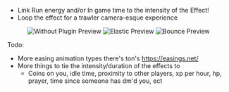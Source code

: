 - Link Run energy and/or In game time to the intensity of the Effect!
- Loop the effect for a trawler camera-esque experience

<p align="center">
  <img src="https://i.imgur.com/XW3noNG.gif" alt="Without Plugin Preview"/>
  <img src="https://i.imgur.com/MliC8Ux.gif" alt="Elastic Preview"/>
  <img src="https://i.imgur.com/oSVwC73.gif" alt="Bounce Preview"/>
</p>

Todo:
- More easing animation types there's ton's https://easings.net/
- More things to tie the intensity/duration of the effects to
  - Coins on you, idle time, proximity to other players, xp per hour, hp, prayer, time since someone has dm'd you, ect



